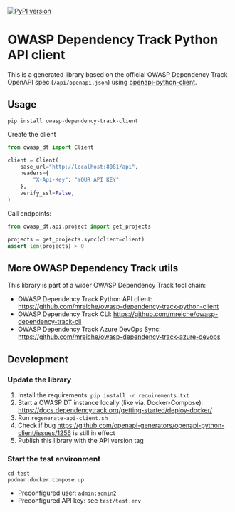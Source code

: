 [![PyPI version](https://badge.fury.io/py/owasp-dependency-track-client.svg)](https://badge.fury.io/py/owasp-dependency-track-client)

# OWASP Dependency Track Python API client

This is a generated library based on the official OWASP Dependency Track OpenAPI spec (`/api/openapi.json`) using [openapi-python-client](https://github.com/openapi-generators/openapi-python-client).

## Usage

```shell
pip install owasp-dependency-track-client
```

Create the client
```python
from owasp_dt import Client

client = Client(
    base_url="http://localhost:8081/api",
    headers={
        "X-Api-Key": "YOUR API KEY"
    },
    verify_ssl=False,
)
```

Call endpoints:
```python
from owasp_dt.api.project import get_projects

projects = get_projects.sync(client=client)
assert len(projects) > 0
```

## More OWASP Dependency Track utils

This library is part of a wider OWASP Dependency Track tool chain:
- OWASP Dependency Track Python API client: https://github.com/mreiche/owasp-dependency-track-python-client
- OWASP Dependency Track CLI: https://github.com/mreiche/owasp-dependency-track-cli
- OWASP Dependency Track Azure DevOps Sync: https://github.com/mreiche/owasp-dependency-track-azure-devops

## Development

### Update the library

1. Install the requirements: `pip install -r requirements.txt`
2. Start a OWASP DT instance locally (like via. Docker-Compose): https://docs.dependencytrack.org/getting-started/deploy-docker/
3. Run `regenerate-api-client.sh`
4. Check if bug https://github.com/openapi-generators/openapi-python-client/issues/1256 is still in effect
5. Publish this library with the API version tag

### Start the test environment
```shell
cd test
podman|docker compose up
```

- Preconfigured user: `admin:admin2`
- Preconfigured API key: see `test/test.env`
